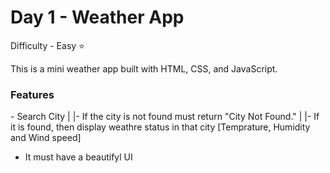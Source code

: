 <h1> Day 1 - Weather App</h1>

Difficulty - Easy :star:

This is a mini weather app built with HTML, CSS, and JavaScript. 

<h3>Features</h3>
 - Search City
    |
    |- If the city is not found must return "City Not Found."
    |
    |- If it is found, then display weathre status in that city [Temprature, Humidity and Wind speed]

 - It must have a beautifyl UI

